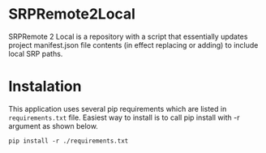 # SRPRemote2Local
SRPRemote 2 Local is a repository with a script that essentially updates project manifest.json file contents (in effect replacing or adding) to include local SRP paths.

# Instalation
This application uses several pip requirements which are listed in `requirements.txt` file. Easiest way to install is to call pip install with -r argument as shown below.
```
pip install -r ./requirements.txt
```
